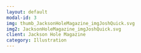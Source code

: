 ```yaml
---
layout: default
modal-id: 3
img: thumb_JacksonHoleMagazine_imgJoshQuick.svg
img2: JacksonHoleMagazine_imgJoshQuick.svg
client: Jackson Hole Magazine
category: Illustration
---
```

